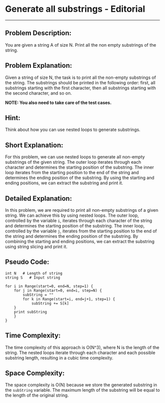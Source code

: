 # Generate all substrings - Editorial

* * *

## Problem Description:

You are given a string A of size N. Print all the non empty substrings of the string.

## Problem Explanation:

Given a string of size N, the task is to print all the non-empty substrings of the string. The substrings should be printed in the following order: first, all substrings starting with the first character, then all substrings starting with the second character, and so on.

**NOTE: You also need to take care of the test cases.**

## Hint:

Think about how you can use nested loops to generate substrings.

## Short Explanation:

For this problem, we can use nested loops to generate all non-empty substrings of the given string. The outer loop iterates through each character and determines the starting position of the substring. The inner loop iterates from the starting position to the end of the string and determines the ending position of the substring. By using the starting and ending positions, we can extract the substring and print it.

## Detailed Explanation:

In this problem, we are required to print all non-empty substrings of a given string. We can achieve this by using nested loops. The outer loop, controlled by the variable `i`, iterates through each character of the string and determines the starting position of the substring. The inner loop, controlled by the variable `j`, iterates from the starting position to the end of the string and determines the ending position of the substring. By combining the starting and ending positions, we can extract the substring using string slicing and print it.

## Pseudo Code:

```
int N   # Length of string
string S   # Input string

for i in Range(start=0, end=N, step=1) {
    for j in Range(start=0, end=i, step=N) {
        subString = ""
        for k in Range(start=i, end=j+1, step=1) {
            subString += S[k]
	}
	print subString
    }
}
```

## Time Complexity:

The time complexity of this approach is O(N^3), where N is the length of the string. The nested loops iterate through each character and each possible substring length, resulting in a cubic time complexity.

## Space Complexity:

The space complexity is O(N) because we store the generated substring in the `subString` variable. The maximum length of the substring will be equal to the length of the original string.